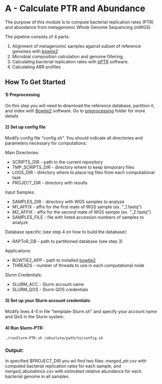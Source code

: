 # A - Calculate PTR and Abundance

The purpose of this module is to compute bacterial replication rates (PTR) and abundance from metagenomic Whole Genome Sequencing (mWGS)

The pipeline consists of 4 parts:
1) Alignment of metagenomic samples against subset of reference genomes with [bowtie2](http://bowtie-bio.sourceforge.net/bowtie2/index.shtml)
2) Microbial composition calculation and genome filtering;
3) Calculating bacterial replication rates with [bPTR](https://github.com/christophertbrown/iRep) software.
4) Calculating ABR profiles

## How To Get Started
 
#### 1) Preprocessing
On this step you will need to download the reference database, partition it, and index with [Bowtie2](http://bowtie-bio.sourceforge.net/bowtie2/index.shtml) software.
Go to [preprocessing](https://github.com/stebliankin/RAPToR/tree/master/A-PTR_abundance/preprocessing) folder for more details

#### 2) Set up config file

Modify config file "config.sh".
You should indicate all directories and parameters necessary for computations:

Main Directories:
* SCRIPTS_DIR - path to the current repository
* TMP_SCRIPTS_DIR - directory where to keep temporary files
* LOGS_DIR - directory where to place log files from each computational task
* PROJECT_DIR - directory with results

Input Samples:
* SAMPLES_DIR - directory with WGS samples to analyze
* M1_AFFIX - affix for the first mate of WGS sample (ex. "_1.fastq")
* M2_AFFIX - affix for the second mate of WGS sample (ex. "_2.fastq")
* SAMPLES_FILE - file with listed accession numbers of samples to analyze

Database specific (see step 4 on how to build the database):
* RAPToR_DB - path to partitioned database (see step 3)

Applications:
* BOWTIE2_APP - path to installed [bowtie2](http://bowtie-bio.sourceforge.net/bowtie2/index.shtml)
* THREADS - number of threads to use in each computational node

Slurm Credentials:
* SLURM_ACC - Slurm account name
* SLURM_QOS - Slurm QOS credentials

#### 3) Set up your Slurm account credentials:

Modify lines 4-5 in file "template-Slurm.sh" and specify your account name and QoS in the Slurm system.

#### 4) Run Slurm-PTR:

`./runSlurm-PTR.sh /absolute/path/to/config.sh`

### Output:
In specified $PROJECT_DIR you wil find two files: <i>merged_ptr.csv</i> with computed bacterial replication rates for each sample, and <i>merged_abundance.csv</i> with estimated relative abundance for each bacterial genome in all samples.
